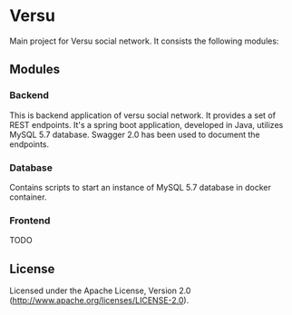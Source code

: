 # Versu
Main project for Versu social network. It consists the following modules:

## Modules

### Backend
This is backend application of versu social network. It provides a set of REST endpoints. It's a spring boot application, developed in Java, utilizes MySQL 5.7 database. Swagger 2.0 has been used to document the endpoints.
### Database
Contains scripts to start an instance of MySQL 5.7 database in docker container.
### Frontend
TODO


## License
Licensed under the Apache License, Version 2.0 (http://www.apache.org/licenses/LICENSE-2.0).

